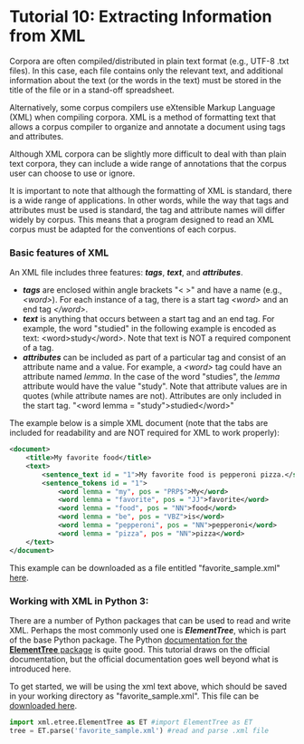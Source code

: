 # Tutorial 10: Extracting Information from XML
Corpora are often compiled/distributed in plain text format (e.g., UTF-8 .txt files). In this case, each file contains only the relevant text, and additional information about the text (or the words in the text) must be stored in the title of the file or in a stand-off spreadsheet.

Alternatively, some corpus compilers use eXtensible Markup Language (XML) when compiling corpora. XML is a method of formatting text that allows a corpus compiler to organize and annotate a document using tags and attributes.

Although XML corpora can be slightly more difficult to deal with than plain text corpora, they can include a wide range of annotations that the corpus user can choose to use or ignore.

It is important to note that although the formatting of XML is standard, there is a wide range of applications. In other words, while the way that tags and attributes must be used is standard, the tag and attribute names will differ widely by corpus. This means that a program designed to read an XML corpus must be adapted for the conventions of each corpus.

### Basic features of XML

An XML file includes three features: **_tags_**, **_text_**, and **_attributes_**.

- **_tags_** are enclosed within angle brackets "< >" and have a name (e.g., *\<word\>*). For each instance of a tag, there is a start tag *\<word\>* and an end tag *\<\/word\>*.
- **_text_** is anything that occurs between a start tag and an end tag. For example, the word "studied" in the following example is encoded as text: \<word\>study\<\/word\>. Note that text is NOT a required component of a tag.
- **_attributes_** can be included as part of a particular tag and consist of an attribute name and a value. For example, a *\<word\>* tag could have an attribute named *lemma*. In the case of the word "studies", the *lemma* attribute would have the value "study". Note that attribute values are in quotes (while attribute names are not). Attributes are only included in the start tag. "\<word lemma = "study"\>studied\</word\>"

The example below is a simple XML document (note that the tabs are included for readability and are NOT required for XML to work properly):
```xml
<document>
	<title>My favorite food</title>
	<text>
		<sentence_text id = "1">My favorite food is pepperoni pizza.</sentence_text>
		<sentence_tokens id = "1">
			<word lemma = "my", pos = "PRP$">My</word>
			<word lemma = "favorite", pos = "JJ">favorite</word>
			<word lemma = "food", pos = "NN">food</word>
			<word lemma = "be", pos = "VBZ">is</word>
			<word lemma = "pepperoni", pos = "NN">pepperoni</word>
			<word lemma = "pizza", pos = "NN">pizza</word>
	</text>
</document>
```
This example can be downloaded as a file entitled "favorite_sample.xml" [here](https://github.com/kristopherkyle/Corpus-Methods-Intro/blob/master/Course-Materials/favorite_sample.xml?raw=true).
### Working with XML in Python 3:
There are a number of Python packages that can be used to read and write XML. Perhaps the most commonly used one is **_ElementTree_**, which is part of the base Python package. The Python [documentation for the **__ElementTree__** package](https://docs.python.org/2/library/xml.etree.elementtree.html) is quite good. This tutorial draws on the official documentation, but the official documentation goes well beyond what is introduced here.

To get started, we will be using the xml text above, which should be saved in your working directory as "favorite_sample.xml". This file can be [downloaded here](https://github.com/kristopherkyle/Corpus-Methods-Intro/blob/master/Course-Materials/favorite_sample.xml?raw=true).

```python
import xml.etree.ElementTree as ET #import ElementTree as ET
tree = ET.parse('favorite_sample.xml') #read and parse .xml file

```
